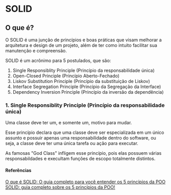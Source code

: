 # SOLID

## O que é?

O SOLID é uma junção de princípios e boas práticas que visam melhorar a arquitetura e design de um projeto, além de ter como intuito facilitar sua manutenção e compreensão.

SOLID é um acrônimo para 5 postulados, que são:

1. Single Responsiblity Principle (Princípio da responsabilidade única)
2. Open-Closed Principle (Princípio Aberto-Fechado)
3. Liskov Substitution Principle (Princípio da substituição de Liskov)
4. Interface Segregation Principle (Princípio da Segregação da Interface)
5. Dependency Inversion Principle (Princípio da inversão da dependência)


### 1. Single Responsiblity Principle (Princípio da responsabilidade única)

Uma classe deve ter um, e somente um, motivo para mudar.

Esse princípio declara que uma classe deve ser especializada em um único assunto e possuir apenas uma responsabilidade dentro do software, ou seja, a classe deve ter uma única tarefa ou ação para executar.

As famosas "God Class" infligem esse princípio, pois elas possuem várias responsabildades e execultam funções de escopo totalmente distintos. 

#### Referências

<a target="_blank" href="https://medium.com/desenvolvendo-com-paixao/o-que-%C3%A9-solid-o-guia-completo-para-voc%C3%AA-entender-os-5-princ%C3%ADpios-da-poo-2b937b3fc530">
  O que é SOLID: O guia completo para você entender os 5 princípios da POO
</a>
<a target="_blank" href="https://blog.betrybe.com/linguagem-de-programacao/solid-cinco-principios-poo/">
  SOLID: guia completo sobre os 5 princípios da POO!
</a>


